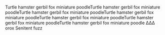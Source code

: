 Turtle hamster gerbil fox miniature poodleTurtle hamster gerbil fox miniature poodleTurtle hamster gerbil fox miniature poodleTurtle hamster gerbil fox miniature poodleTurtle hamster gerbil fox miniature poodleTurtle hamster gerbil fox miniature poodleTurtle hamster gerbil fox miniature poodle ∆∆∆ orox
Senitent fuzz
